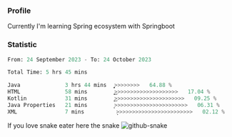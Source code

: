 ### Profile 

Currently I'm learning Spring ecosystem with Springboot

### Statistic
<!--START_SECTION:waka-->

```python
From: 24 September 2023 - To: 24 October 2023

Total Time: 5 hrs 45 mins

Java              3 hrs 44 mins   ͎͎͎͎͎͎͎͎͎͎͎͎͎͎͎͎͕>>>>>>>>   64.88 %
HTML              58 mins         ͎͎͎͎͜>>>>>>>>>>>>>>>>>>>>   17.04 %
Kotlin            31 mins         ͎͎͜>>>>>>>>>>>>>>>>>>>>>>   09.25 %
Java Properties   21 mins         ͎̦>>>>>>>>>>>>>>>>>>>>>>>   06.31 %
XML               7 mins          ̦>>>>>>>>>>>>>>>>>>>>>>>>   02.12 %
```

<!--END_SECTION:waka-->

If you love snake eater here the snake 
<picture>
  <source media="(prefers-color-scheme: dark)" srcset="https://github.com/pradana4648/pradana4648/blob/c0566a83ca6ea5f2e46bab00e717c4c82b4b5c4c/github-contribution-grid-snake-dark.svg" />
  <source media="(prefers-color-scheme: light)" srcset="https://github.com/pradana4648/pradana4648/blob/c0566a83ca6ea5f2e46bab00e717c4c82b4b5c4c/github-contribution-grid-snake.svg" />
  <img alt="github-snake" src="https://github.com/pradana4648/pradana4648/blob/c0566a83ca6ea5f2e46bab00e717c4c82b4b5c4c/github-contribution-grid-snake.svg" />
</picture>
